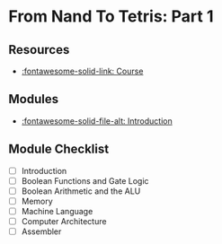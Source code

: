 From Nand To Tetris: Part 1
===

Resources
---
- [:fontawesome-solid-link:
    Course](https://www.coursera.org/learn/build-a-computer/home/welcome)

Modules
---
- [:fontawesome-solid-file-alt: Introduction](introduction.md)

Module Checklist
---

- [ ] Introduction
- [ ] Boolean Functions and Gate Logic
- [ ] Boolean Arithmetic and the ALU
- [ ] Memory
- [ ] Machine Language
- [ ] Computer Architecture
- [ ] Assembler
